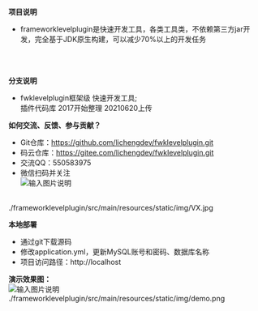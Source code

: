 
**项目说明** 
- frameworklevelplugin是快速开发工具，各类工具类，不依赖第三方jar开发，完全基于JDK原生构建，可以减少70%以上的开发任务
<br> 
<br> 

**分支说明**
- fwklevelplugin框架级
快速开发工具;<br> 
插件代码库
2017开始整理
20210620上传<br> 

**如何交流、反馈、参与贡献？** 
- Git仓库：https://github.com/lichengdev/fwklevelplugin.git
- 码云仓库：https://gitee.com/lichengdev/fwklevelplugin.git 
- 交流QQ：550583975
- 微信扫码并关注<br> 
![输入图片说明](./frameworklevelplugin/src/main/resources/static/img/VX.jpg"在这里输入图片标题")
<br> 
./frameworklevelplugin/src/main/resources/static/img/VX.jpg<br> 

 **本地部署**
- 通过git下载源码
- 修改application.yml，更新MySQL账号和密码、数据库名称 
- 项目访问路径：http://localhost


**演示效果图：**<br>
![输入图片说明](./src/main/resources/static/img/demo.png"aa.jpg")<br>
./frameworklevelplugin/src/main/resources/static/img/demo.png<br> 